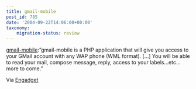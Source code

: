 ```yaml
---
title: gmail-mobile
post_id: 785
date: '2004-09-22T14:06:00+00:00'
taxonomy:
    migration-status: review
---
```

[gmail-mobile](https://web.archive.org/web/20050207105915/http://sourceforge.net/projects/gmail-mobile/):”gmail-mobile is a PHP application that will give you access to your GMail account with any WAP phone (WML format). […] You will be able to read your mail, compose message, reply, access to your labels…etc…more to come.”

Via [Engadget](https://web.archive.org/web/20050207105915/http://www.engadget.com/entry/3633953427552507/)